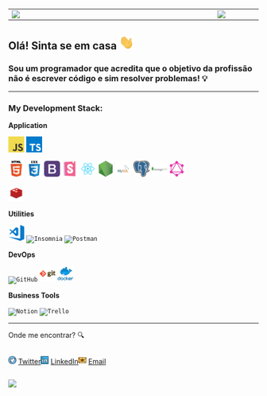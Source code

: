 <center>
  <table>
    <tr>
        <td><img width="400px" align="left" src="https://github-readme-stats.vercel.app/api/top-langs/?username=alquipo&hide=html&layout=compact&theme=radical" /></td>
        <td><img width="490px" align="left" src="https://github-readme-stats.vercel.app/api?username=alquipo&theme=radical&show_icons=true"/></td>
    </tr>
  </table>
</center>

## Olá! Sinta se em casa <img src="https://github.com/Alquipo/Alquipo/blob/main/img/Hi.gif" width="30px">

### Sou um programador que acredita que o objetivo da profissão não é escrever código e sim resolver problemas! :bulb:

---

### My Development Stack:

**Application**

<code><img height="32" src="https://raw.githubusercontent.com/github/explore/80688e429a7d4ef2fca1e82350fe8e3517d3494d/topics/javascript/javascript.png" alt="Javascript"/></code>
<code><img height="32" src="https://raw.githubusercontent.com/github/explore/80688e429a7d4ef2fca1e82350fe8e3517d3494d/topics/typescript/typescript.png" alt="Typescript"/></code>

<code><img height="32" src="https://raw.githubusercontent.com/github/explore/80688e429a7d4ef2fca1e82350fe8e3517d3494d/topics/html/html.png" alt="HTML5"/></code>
<code><img height="32" src="https://raw.githubusercontent.com/github/explore/80688e429a7d4ef2fca1e82350fe8e3517d3494d/topics/css/css.png" alt="CSS"/></code>
<code><img height="32" src="https://raw.githubusercontent.com/github/explore/80688e429a7d4ef2fca1e82350fe8e3517d3494d/topics/bootstrap/bootstrap.png" alt="Bootstrap"/></code>
<code><img height="32" src="https://raw.githubusercontent.com/github/explore/80688e429a7d4ef2fca1e82350fe8e3517d3494d/topics/storybook/storybook.png" alt="Storybook"/></code>
<code><img height="32" src="https://raw.githubusercontent.com/github/explore/80688e429a7d4ef2fca1e82350fe8e3517d3494d/topics/react/react.png" alt="React"/></code>
<code><img height="32" src="https://raw.githubusercontent.com/github/explore/80688e429a7d4ef2fca1e82350fe8e3517d3494d/topics/nodejs/nodejs.png" alt="Nodejs"/></code>
<code><img height="32" src="https://raw.githubusercontent.com/github/explore/80688e429a7d4ef2fca1e82350fe8e3517d3494d/topics/mysql/mysql.png" alt="MySQL"/></code>
<code><img height="32" src="https://raw.githubusercontent.com/github/explore/80688e429a7d4ef2fca1e82350fe8e3517d3494d/topics/postgresql/postgresql.png" alt="PostegreSQL"/></code>
<code><img height="32" src="https://raw.githubusercontent.com/github/explore/80688e429a7d4ef2fca1e82350fe8e3517d3494d/topics/mongodb/mongodb.png" alt="MongoDB"/></code>
<code><img height="32" src="https://raw.githubusercontent.com/github/explore/80688e429a7d4ef2fca1e82350fe8e3517d3494d/topics/graphql/graphql.png" alt="Graphql"/></code>

<code><img height="32" src="https://raw.githubusercontent.com/github/explore/80688e429a7d4ef2fca1e82350fe8e3517d3494d/topics/redis/redis.png" alt="Redis"/></code>

**Utilities**

<code><img height="32" src="https://raw.githubusercontent.com/github/explore/80688e429a7d4ef2fca1e82350fe8e3517d3494d/topics/visual-studio-code/visual-studio-code.png" alt="Vscode"/></code>
<code><img height="32" src="https://dashboard.snapcraft.io/site_media/appmedia/2018/04/twitter-card-icon.png" alt="Insomnia"/></code>
<code><img height="32" src="https://user-images.githubusercontent.com/2676579/34940598-17cc20f0-f9be-11e7-8c6d-f0190d502d64.png" alt="Postman"/></code>

**DevOps**

<code><img height="32" src="https://cdn3.iconfinder.com/data/icons/inficons/512/github.png" alt="GitHub"/></code>
<code><img height="32" src="https://raw.githubusercontent.com/github/explore/80688e429a7d4ef2fca1e82350fe8e3517d3494d/topics/git/git.png" alt="Git"/></code>
<code><img height="32" src="https://raw.githubusercontent.com/github/explore/80688e429a7d4ef2fca1e82350fe8e3517d3494d/topics/docker/docker.png" alt="Docker"/></code>

**Business Tools**

<code><img height="32" src="https://cdn.iconscout.com/icon/free/png-512/notion-1693557-1442598.png" alt="Notion"/></code>
<code><img height="32" src="https://cdn.iconscout.com/icon/free/png-512/trello-6-569395.png" alt="Trello"/></code>

---

Onde me encontrar? :mag:

<div style="display: flex">

<a href="https://twitter.com/alquiponeto"><img src="https://github.com/alquipo/alquipo/blob/main/img/twitter.png" width="16"></img></a> [Twitter](https://twitter.com/alquiponeto)

<a href="https://www.linkedin.com/in/alquiponeto/"><img src="https://github.com/alquipo/alquipo/blob/main/img/linkedin.png" width="16"></img></a> [LinkedIn](https://www.linkedin.com/in/alquiponeto/)

<a href="alquiponeto@outlook.com.br"><img src="https://github.com/alquipo/alquipo/blob/main/img/email.png" width="16"></img></a> [Email](alquiponeto@outlook.com.br)

</div>

![](https://komarev.com/ghpvc/?username=alquipo&color=blue&style=flat)
